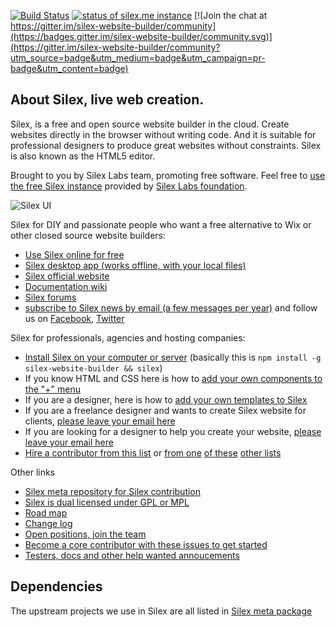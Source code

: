 [![Build Status](https://circleci.com/gh/silexlabs/Silex.svg?style=svg)](https://circleci.com/gh/silexlabs/Silex)
[![status of silex.me instance](https://monitoshi.lexoyo.me/badge/1525963562293-6552)](https://editor.silex.me) [![Join the chat at https://gitter.im/silex-website-builder/community](https://badges.gitter.im/silex-website-builder/community.svg)](https://gitter.im/silex-website-builder/community?utm_source=badge&utm_medium=badge&utm_campaign=pr-badge&utm_content=badge)

## About Silex, live web creation.

Silex, is a free and open source website builder in the cloud. Create websites directly in the browser without writing code. And it is suitable for professional designers to produce great websites without constraints. Silex is also known as the HTML5 editor.

Brought to you by Silex Labs team, promoting free software. Feel free to [use the free Silex instance](https://editor.silex.me/) provided by [Silex Labs foundation](https://www.silexlabs.org/).

![Silex UI](https://github.com/silexlabs/www.silex.me/raw/gh-pages/assets/silex-ui.gif)

Silex for DIY and passionate people who want a free alternative to Wix or other closed source website builders:

* [Use Silex online for free](https://editor.silex.me)
* [Silex desktop app (works offline, with your local files)](https://github.com/silexlabs/silex-desktop/)
* [Silex official website](http://www.silex.me/)
* [Documentation wiki](https://github.com/silexlabs/Silex/wiki)
* [Silex forums](https://github.com/silexlabs/Silex/issues)
* [subscribe to Silex news by email (a few messages per year)](http://eepurl.com/F48q5) and follow us on [Facebook](http://www.facebook.com/silexlabs), [Twitter](https://twitter.com/silexlabs)


Silex for professionals, agencies and hosting companies:

* [Install Silex on your computer or server](https://github.com/silexlabs/Silex/wiki/How-to-Host-An-Instance-of-Silex#as-a-web-app-silex-web-version) (basically this is `npm install -g silex-website-builder && silex`)
* If you know HTML and CSS here is how to [add your own components to the "+" menu](https://github.com/silexlabs/Silex/wiki/Create-Silex-components)
* If you are a designer, here is how to [add your own templates to Silex](https://github.com/silexlabs/Silex/wiki/Create-templates-for-Silex)
* If you are a freelance designer and wants to create Silex website for clients, [please leave your email here](http://eepurl.com/gjYnib)
* If you are looking for a designer to help you create your website, [please leave your email here](http://eepurl.com/gjYnib)
* [Hire a contributor from this list](https://github.com/silexlabs/Silex/graphs/contributors) or [from one](https://github.com/silexlabs/unifile/graphs/contributors) [of these](https://github.com/silexlabs/CloudExplorer2/graphs/contributors) [other lists](https://github.com/silexlabs/drag-drop-stage-component/graphs/contributors)


Other links

* [Silex meta repository for Silex contribution](https://github.com/silexlabs/silex-meta)
* [Silex is dual licensed under GPL or MPL](http://www.silexlabs.org/silex/silex-licensing/)
* [Road map](https://github.com/silexlabs/Silex/milestones)
* [Change log](https://github.com/silexlabs/Silex/pulls?utf8=%E2%9C%93&q=is%3Apr)
* [Open positions, join the team](https://github.com/silexlabs/Silex/issues?q=is%3Aissue+is%3Aopen+label%3A%22open+position%22)
* [Become a core contributor with these issues to get started](https://github.com/silexlabs/Silex/issues?q=is%3Aopen+is%3Aissue+label%3A%22good+first+issue%22)
* [Testers, docs and other help wanted annoucements](https://github.com/silexlabs/Silex/issues?q=is%3Aopen+is%3Aissue+label%3A%22help+wanted%22)

## Dependencies

The upstream projects we use in Silex are all listed in [Silex meta package](https://github.com/silexlabs/silex-meta)

